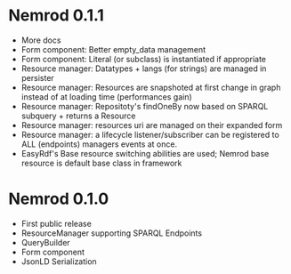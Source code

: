 Nemrod 0.1.1
============

* More docs
* Form component: Better empty_data management
* Form component: Literal (or subclass) is instantiated if appropriate
* Resource manager: Datatypes + langs (for strings) are managed in persister
* Resource manager: Resources are snapshoted at first change in graph instead of at loading time (performances gain)
* Resource manager: Repositoty's findOneBy now based on SPARQL subquery + returns a Resource
* Resource manager: resources uri are managed on their expanded form
* Resource manager: a lifecycle listener/subscriber can be registered to ALL (endpoints) managers events at once.
* EasyRdf's Base resource switching abilities are used; Nemrod base resource is default base class in framework

Nemrod 0.1.0
=============

* First public release
* ResourceManager supporting SPARQL Endpoints
* QueryBuilder
* Form component
* JsonLD Serialization
